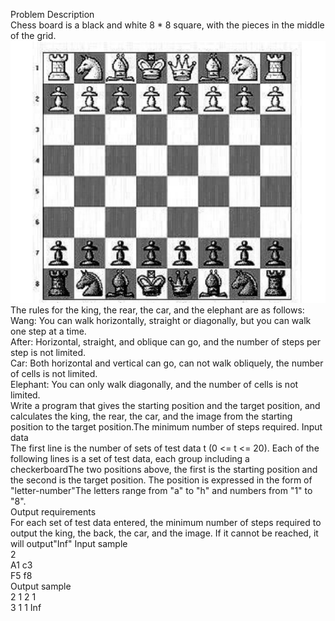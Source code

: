 Problem Description  
    Chess board is a black and white 8 * 8 square, with the pieces in the middle of the grid.    
    ![image](https://github.com/reignsocket/Distance-on-the-board/blob/master/picture.png)  
    The rules for the king, the rear, the car, and the elephant are as follows:  
         Wang: You can walk horizontally, straight or diagonally, but you can walk one step at a time.  
         After: Horizontal, straight, and oblique can go, and the number of steps per step is not limited.  
         Car: Both horizontal and vertical can go, can not walk obliquely, the number of cells is not limited.  
         Elephant: You can only walk diagonally, and the number of cells is not limited.  
     Write a program that gives the starting position and the target position, and calculates the king, the rear, the car, and the image    from the starting position to the target position.The minimum number of steps required.
Input data  
        The first line is the number of sets of test data t (0 <= t <= 20). Each of the following lines is a set of test data, each group including a checkerboardThe two positions above, the first is the starting position and the second is the target position. The position is expressed in the form of "letter-number"The letters range from "a" to "h" and numbers from "1" to "8".    
Output requirements  
        For each set of test data entered, the minimum number of steps required to output the king, the back, the car, and the image. If it cannot be reached, it will output"Inf"
Input sample  
2  
A1 c3  
F5 f8  
Output sample   
2 1 2 1  
3 1 1 Inf   
